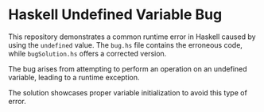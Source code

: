 # Haskell Undefined Variable Bug

This repository demonstrates a common runtime error in Haskell caused by using the `undefined` value.  The `bug.hs` file contains the erroneous code, while `bugSolution.hs` offers a corrected version.

The bug arises from attempting to perform an operation on an undefined variable, leading to a runtime exception.

The solution showcases proper variable initialization to avoid this type of error.